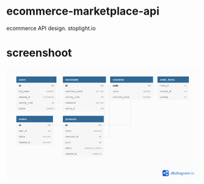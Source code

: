 # ecommerce-marketplace-api
ecommerce API design. stoplight.io


# screenshoot

![design](design.png)
